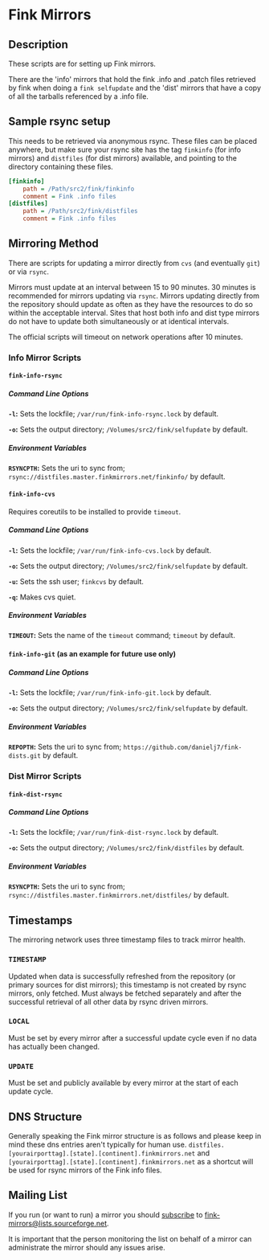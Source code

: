 # Fink Mirrors

## Description

These scripts are for setting up Fink mirrors.

There are the 'info' mirrors that hold the fink .info and .patch files retrieved by fink when doing a `fink selfupdate` and the 'dist' mirrors that have a copy of all the tarballs referenced by a .info file.

## Sample rsync setup

This needs to be retrieved via anonymous rsync. These files can be placed anywhere, but make sure your rsync site has the tag `finkinfo` (for info mirrors) and `distfiles` (for dist mirrors) available, and pointing to the directory containing these files.

```ini
[finkinfo]
	path = /Path/src2/fink/finkinfo
	comment = Fink .info files
[distfiles]
	path = /Path/src2/fink/distfiles
	comment = Fink .info files
```

## Mirroring Method

There are scripts for updating a mirror directly from `cvs` (and eventually `git`) or via `rsync`.

Mirrors must update at an interval between 15 to 90 minutes.
30 minutes is recommended for mirrors updating via `rsync`.
Mirrors updating directly from the repository should update as often as they have the resources to do so within the acceptable interval.
Sites that host both info and dist type mirrors do not have to update both simultaneously or at identical intervals.

The official scripts will timeout on network operations after 10 minutes.

### Info Mirror Scripts

#### `fink-info-rsync`

##### Command Line Options
**`-l`:** Sets the lockfile; `/var/run/fink-info-rsync.lock` by default.

**`-o`:** Sets the output directory; `/Volumes/src2/fink/selfupdate` by default.

##### Environment Variables
**`RSYNCPTH`:** Sets the uri to sync from; `rsync://distfiles.master.finkmirrors.net/finkinfo/` by default.

#### `fink-info-cvs`
Requires coreutils to be installed to provide `timeout`.

##### Command Line Options
**`-l`:** Sets the lockfile; `/var/run/fink-info-cvs.lock` by default.

**`-o`:** Sets the output directory; `/Volumes/src2/fink/selfupdate` by default.

**`-u`:** Sets the ssh user; `finkcvs` by default.

**`-q`:** Makes cvs quiet.

##### Environment Variables
**`TIMEOUT`:** Sets the name of the `timeout` command; `timeout` by default.

#### `fink-info-git` (as an example for future use only)

##### Command Line Options
**`-l`:** Sets the lockfile; `/var/run/fink-info-git.lock` by default.

**`-o`:** Sets the output directory; `/Volumes/src2/fink/selfupdate` by default.

##### Environment Variables
**`REPOPTH`:** Sets the uri to sync from; `https://github.com/danielj7/fink-dists.git` by default.

### Dist Mirror Scripts

#### `fink-dist-rsync`

##### Command Line Options
**`-l`:** Sets the lockfile; `/var/run/fink-dist-rsync.lock` by default.

**`-o`:** Sets the output directory; `/Volumes/src2/fink/distfiles` by default.

##### Environment Variables
**`RSYNCPTH`:** Sets the uri to sync from; `rsync://distfiles.master.finkmirrors.net/distfiles/` by default.


## Timestamps

The mirroring network uses three timestamp files to track mirror health.

### `TIMESTAMP`
Updated when data is successfully refreshed from the repository (or primary sources for dist mirrors); this timestamp is not created by rsync mirrors, only fetched.
Must always be fetched separately and after the successful retrieval of all other data by rsync driven mirrors.

### `LOCAL`
Must be set by every mirror after a successful update cycle even if no data has actually been changed.

### `UPDATE`
Must be set and publicly available by every mirror at the start of each update cycle.

## DNS Structure

Generally speaking the Fink mirror structure is as follows and please keep in mind these dns entries aren't typically for human use. `distfiles.[yourairporttag].[state].[continent].finkmirrors.net` and `[yourairporttag].[state].[continent].finkmirrors.net` as a shortcut will be used for rsync mirrors of the Fink info files.

## Mailing List

If you run (or want to run) a mirror you should [subscribe](https://lists.sourceforge.net/lists/listinfo/fink-mirrors) to fink-mirrors@lists.sourceforge.net.

It is important that the person monitoring the list on behalf of a mirror can administrate the mirror should any issues arise.
